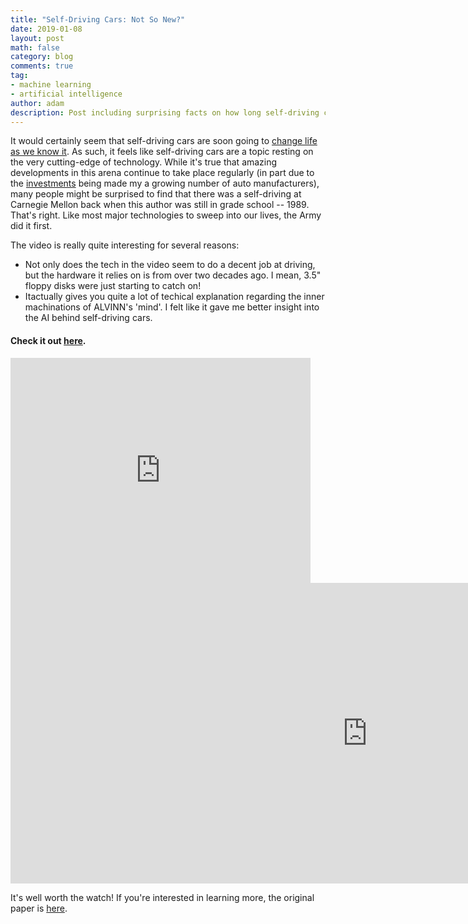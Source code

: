 ```yaml
---
title: "Self-Driving Cars: Not So New?"
date: 2019-01-08
layout: post
math: false
category: blog
comments: true
tag:
- machine learning
- artificial intelligence
author: adam
description: Post including surprising facts on how long self-driving cars have been around.
---
```


It would certainly seem that self-driving cars are soon going to [change life as we know it](https://www.forbes.com/sites/danielaraya/2019/01/10/top-10-industries-transformed-by-self-driving-cars/#35cd552759ae). As such, it feels like self-driving cars are a topic resting on the very cutting-edge of technology. While it's true that amazing developments in this arena continue to take place regularly (in part due to the [investments](https://www.forbes.com/sites/edgarsten/2019/01/15/ford-vw-partnering-on-trucks-and-maybe-electric-and-self-driving-vehicles/#6bd17fc56265) being made my a growing number of auto manufacturers), many people might be surprised to find that there was a self-driving at Carnegie Mellon back when this author was still in grade school -- 1989. That's right. Like most major technologies to sweep into our lives, the Army did it first.

The video is really quite interesting for several reasons:
- Not only does the tech in the video seem to do a decent job at driving, but the hardware it relies on is from over two decades ago. I mean, 3.5" floppy disks were just starting to catch on!
- Itactually gives you quite a lot of techical explanation regarding the inner machinations of ALVINN's 'mind'. I felt like it gave me better insight into the AI behind self-driving cars.

#### Check it out [here](https://www.youtube.com/watch?v=ilP4aPDTBPE).

<iframe width="480" height="360" src="http://www.youtube.com/embed/WO82PoAczTc" frameborder="0"> </iframe>

<iframe width="1141" height="481" src="http://www.youtube.com/embed/ilP4aPDTBPE" frameborder="0"> </iframe>

It's well worth the watch! If you're interested in learning more, the original paper is [here](https://pdfs.semanticscholar.org/cb60/9137212908e8948c5af1a57a4de7827e1c90.pdf).
